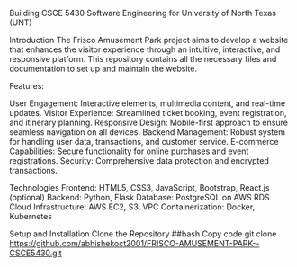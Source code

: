 Building CSCE 5430 Software Engineering for University of North Texas (UNT)

Introduction
The Frisco Amusement Park project aims to develop a website that enhances the visitor experience through an intuitive, interactive, and responsive platform. This repository contains all the necessary files and documentation to set up and maintain the website.

Features:

User Engagement: Interactive elements, multimedia content, and real-time updates.
Visitor Experience: Streamlined ticket booking, event registration, and itinerary planning.
Responsive Design: Mobile-first approach to ensure seamless navigation on all devices.
Backend Management: Robust system for handling user data, transactions, and customer service.
E-commerce Capabilities: Secure functionality for online purchases and event registrations.
Security: Comprehensive data protection and encrypted transactions. 


Technologies
Frontend: HTML5, CSS3, JavaScript, Bootstrap, React.js (optional)
Backend: Python, Flask
Database: PostgreSQL on AWS RDS
Cloud Infrastructure: AWS EC2, S3, VPC
Containerization: Docker, Kubernetes


Setup and Installation
Clone the Repository
##bash
Copy code
git clone https://github.com/abhishekoct2001/FRISCO-AMUSEMENT-PARK--CSCE5430.git



